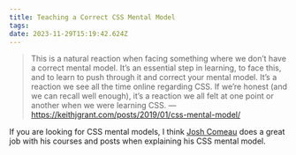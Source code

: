 ```yaml
---
title: Teaching a Correct CSS Mental Model
tags:
date: 2023-11-29T15:19:42.624Z
---
```

> This is a natural reaction when facing something where we don’t have a correct mental model. It’s an essential step in learning, to face this, and to learn to push through it and correct your mental model. It’s a reaction we see all the time online regarding CSS. If we’re honest (and we can recall well enough), it’s a reaction we all felt at one point or another when we were learning CSS. — https://keithjgrant.com/posts/2019/01/css-mental-model/

If you are looking for CSS mental models, I think [Josh Comeau](https://www.joshwcomeau.com/css/understanding-layout-algorithms/) does a great job with his courses and posts when explaining his CSS mental model.
